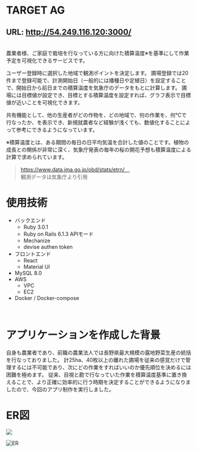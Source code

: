 # TARGET AG
## URL:  http://54.249.116.120:3000/
<br>
農業者様、ご家庭で栽培を行なっている方に向けた積算温度※を基準にして作業予定を可視化できるサービスです。

ユーザー登録時に選択した地域で観測ポイントを決定します。
圃場登録では20件まで登録可能で、計測開始日（一般的には播種日や定植日）を設定することで、開始日から前日までの積算温度を気象庁のデータをもとに計算します。
圃場には目標値が設定でき、目標とする積算温度を設定すれば、グラフ表示で目標値が近いことを可視化できます。

共有機能として、他の生産者がどの作物を、どの地域で、何の作業を、何℃で行なったか、を表示でき、新規就農者など経験が浅くても、数値化することによって参考にできるようになっています。

※積算温度とは、ある期間の毎日の日平均気温を合計した値のことです。植物の成長との関係が非常に深く、気象庁発表の毎年の桜の開花予想も積算温度による計算で求められています。
>https://www.data.jma.go.jp/obd/stats/etrn/　<br>
観測データは気象庁より引用
　<br>

# 使用技術
- バックエンド
  - Ruby 3.0.1
  - Ruby on Rails 6.1.3 APIモード
  - Mechanize
  - devise authen token
- フロントエンド
  - React
  - Material UI
- MySQL 8.0
- AWS
  - VPC
  - EC2
- Docker / Docker-compose

<br>

# アプリケーションを作成した背景
自身も農業者であり、前職の農業法人では長野県最大規模の露地野菜生産の統括を行なっておりました。
計25ha、40枚以上の離れた圃場を従来の感覚だけで管理するには不可能であり、次にどの作業をすればいいのか優先順位を決めるには困難を極めます。
従来、目視と勘で行なっていた作業を積算温度基準に置き換えることで、より正確に効率的に行う時期を決定することができるようになりましたので、今回のアプリ制作を実行しました。
<br>

# ER図
<img src="https://gyazo.com/96cb6023072d4089884bbef3f78daac0">

![ER](https://gyazo.com/96cb6023072d4089884bbef3f78daac0) 
